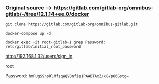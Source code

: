### Original source --> https://gitlab.com/gitlab-org/omnibus-gitlab/-/tree/12.1.14+ee.0/docker

```
git clone https://gitlab.com/gitlab-org/omnibus-gitlab.git

docker-compose up -d

docker exec -it root-gitlab-1 grep Password: /etc/gitlab/initial_root_password
```


http://192.168.1.32/users/sign_in

root


Password: 
`hmPUgS9npRlMfsqWQV8nfie1PAABTAxZ/xG/p06Gstg=`

